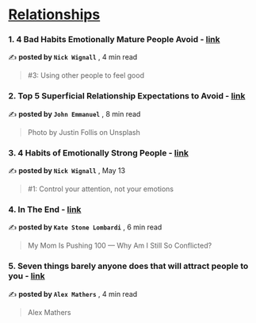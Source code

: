 
<h1><a href=https://medium.com/tag/relationships/recommended target="_blank" rel="noopener noreferrer">Relationships</a></h1>
<h3>1. 4 Bad Habits Emotionally Mature People Avoid - <a href=https://medium.com/@nickwignall/4-bad-habits-emotionally-mature-people-avoid-4d14efc6d441?source=tag_recommended_feed---------0-84----------relationships----------ab0a1776_fb9f_43de_9ba1_260fc612262a------- target="_blank" rel="noopener noreferrer">link</a></h3>

✍️ **posted by `Nick Wignall`** <date> , 4 min read</date>

<blockquote>#3: Using other people to feel good</blockquote>

<h3>2. Top 5 Superficial Relationship Expectations to Avoid - <a href=https://medium.com/top-love-hacks/top-5-superficial-relationship-expectations-to-avoid-760bfad30b74?source=tag_recommended_feed---------1-107----------relationships----------ab0a1776_fb9f_43de_9ba1_260fc612262a------- target="_blank" rel="noopener noreferrer">link</a></h3>

✍️ **posted by `John Emmanuel`** <date> , 8 min read</date>

<blockquote>Photo by Justin Follis on Unsplash</blockquote>

<h3>3. 4 Habits of Emotionally Strong People - <a href=https://medium.com/@nickwignall/4-habits-of-emotionally-strong-people-35c1255ba5d4?source=tag_recommended_feed---------2-85----------relationships----------ab0a1776_fb9f_43de_9ba1_260fc612262a------- target="_blank" rel="noopener noreferrer">link</a></h3>

✍️ **posted by `Nick Wignall`** <date> , May 13</date>

<blockquote>#1: Control your attention, not your emotions</blockquote>

<h3>4. In The End - <a href=https://medium.com/human-parts/in-the-end-0238adc80567?source=tag_recommended_feed---------3-107----------relationships----------ab0a1776_fb9f_43de_9ba1_260fc612262a------- target="_blank" rel="noopener noreferrer">link</a></h3>

✍️ **posted by `Kate Stone Lombardi`** <date> , 6 min read</date>

<blockquote>My Mom Is Pushing 100 — Why Am I Still So Conflicted?</blockquote>

<h3>5. Seven things barely anyone does that will attract people to you - <a href=https://medium.com/@iamalexmathers/seven-things-barely-anyone-does-that-will-attract-people-to-you-85de01e3d67d?source=tag_recommended_feed---------4-85----------relationships----------ab0a1776_fb9f_43de_9ba1_260fc612262a------- target="_blank" rel="noopener noreferrer">link</a></h3>

✍️ **posted by `Alex Mathers`** <date> , 4 min read</date>

<blockquote>Alex Mathers</blockquote>

